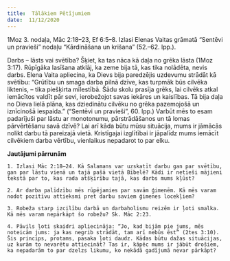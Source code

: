 ```yaml
---
title:  Tālākiem Pētījumiem
date:  11/12/2020
---
```


1Moz 3. nodaļa, Māc 2:18–23, Ef 6:5–8. Izlasi Elenas Vaitas grāmatā “Sentēvi un pravieši” nodaļu “Kārdināšana un krišana” (52.–62. lpp.).

Darbs – lāsts vai svētība? Šķiet, ka tas nāca kā daļa no grēka lāsta (1Moz 3:17). Rūpīgāka lasīšana atklāj, ka zeme bija tā, kas tika nolādēta, nevis darbs. Elena Vaita apliecina, ka Dievs bija paredzējis uzdevumu strādāt kā svētību: “Grūtību un smaga darba pilnā dzīve, kas turpmāk būs cilvēka liktenis, – tika piešķirta mīlestībā. Šādu skolu prasīja grēks, lai cilvēks atkal iemācītos valdīt pār sevi, ierobežojot savas iekāres un kaislības. Tā bija daļa no Dieva lielā plāna, kas dziedinātu cilvēku no grēka pazemojošā un iznīcinošā iespaida.” (“Sentēvi un pravieši”, 60. lpp.) Varbūt mēs to esam padarījuši par lāstu ar monotonumu, pārstrādāšanos un tā lomas pārvērtēšanu savā dzīvē? Lai arī kāda būtu mūsu situācija, mums ir jāmācās nolikt darbu tā pareizajā vietā. Kristīgajai izglītībai ir jāpalīdz mums iemācīt cilvēkiem darba vērtību, vienlaikus nepadarot to par elku.

**Jautājumi pārrunām**

`1.	Izlasi Māc 2:18–24. Kā Salamans var uzskatīt darbu gan par svētību, gan par lāstu vienā un tajā pašā vietā Bībelē? Kādi ir netieši mājieni tekstā par to, kas rada atšķirību tajā, kas darbs mums kļūst?`

`2.	Ar darba palīdzību mēs rūpējamies par savām ģimenēm. Kā mēs varam nodot pozitīvu attieksmi pret darbu saviem ģimenes locekļiem?`

`3.	Robeža starp izcilību darbā un darbaholismu reizēm ir ļoti smalka. Kā mēs varam nepārkāpt šo robežu? Sk. Māc 2:23.`

`4.	Pāvils ļoti skaidri apliecināja: “Jo, kad bijām pie jums, mēs noteicām jums: ja kas negrib strādāt, tam arī nebūs ēst” (2tes 3:10). Šis princips, protams, pasaka ļoti daudz. Kādas būtu dažas situācijas, uz kurām to nevarētu attiecināt? Tas ir, kāpēc mums ir jābūt drošiem, ka nepadarām to par dzelzs likumu, ko nekādā gadījumā nevar pārkāpt?`